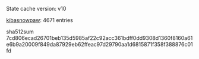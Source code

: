 State cache version: v10

[kibasnowpaw](https://github.com/kibasnowpaw): 4671 entries

sha512sum 7cd806ecad26701beb135d5985af22c92acc361bdff0dd9308d1360f8160a61e6b9a20009f849da87929eb62ffeac97d29790aa1d6815871f358f388876c01fd
